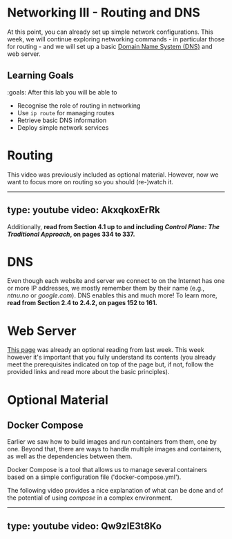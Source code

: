 # Networking III - Routing and DNS

At this point, you can already set up simple network configurations.
This week, we will continue exploring networking commands - in particular those for routing - and we will set up a basic [Domain Name System (DNS)](https://en.wikipedia.org/wiki/Domain_Name_System) and web server.


## Learning Goals

:goals: After this lab you will be able to

- Recognise the role of routing in networking
- Use `ip route` for managing routes
- Retrieve basic DNS information
- Deploy simple network services


# Routing

This video was previously included as optional material. However, now we want to focus more on routing so you should (re-)watch it.

---
type: youtube
video: AkxqkoxErRk
---


Additionally, **read from Section 4.1 up to and including _Control Plane: The Traditional Approach_, on pages 334 to 337.**


# DNS

Even though each website and server we connect to on the Internet has one or more IP addresses, we mostly remember them by their name (e.g., *ntnu.no* or *google.com*).
DNS enables this and much more!
To learn more, **read from Section 2.4 to 2.4.2, on pages 152 to 161.**


# Web Server

[This page](https://developer.mozilla.org/en-US/docs/Learn/Common_questions/What_is_a_web_server) was already an optional reading from last week.
This week however it's important that you fully understand its contents (you already meet the prerequisites indicated on top of the page but, if not, follow the provided links and read more about the basic principles).


# Optional Material

## Docker Compose

Earlier we saw how to build images and run containers from them, one by one.
Beyond that, there are ways to handle multiple images and containers, as well as the dependencies between them.

Docker Compose is a tool that allows us to manage several containers based on a simple configuration file ('docker-compose.yml').

The following video provides a nice explanation of what can be done and of the potential of using _compose_ in a complex environment.

---
type: youtube
video: Qw9zlE3t8Ko
---

